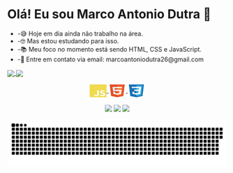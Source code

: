 <h1>Olá! Eu sou Marco Antonio Dutra 🖖</h1> <div> <ul> 
  <li>-😅 Hoje em dia ainda não trabalho na área.</li> 
  <li>-🤓 Mas estou estudando para isso.</li> 
  <li>-📚 Meu foco no momento está sendo HTML, CSS e JavaScript.</li> 
  <li>-📩 Entre em contato via email: marcoantoniodutra26@gmail.com</li> </ul> </div> 
  
<div>
  <a href="https://github.com/copy9">
  <img height="180em"   align="center" src="https://github-readme-stats.vercel.app/api?username=copy9&show_icons=true&theme=react&include_all_commits=true&count_private=true"/>
  <img height="180em"  align="center" src="https://github-readme-stats.vercel.app/api/top-langs/?username=COPY9&layout=compact&langs_count=7&theme=react" />

  
 <br>
<div  align="center"> 
  <div style="display: inline_block"><br>
  <img align="center" alt="Rafa-Js" height="30" width="40" src="https://raw.githubusercontent.com/devicons/devicon/master/icons/javascript/javascript-plain.svg">
  <img align="center" alt="HTML" height="30" width="40" src="https://raw.githubusercontent.com/devicons/devicon/master/icons/html5/html5-original.svg">
  <img align="center" alt="CSS" height="30" width="40" src="https://raw.githubusercontent.com/devicons/devicon/master/icons/css3/css3-original.svg">
 
    
</div>
  <br><a href="https://www.youtube.com/knigimarco" target="_blank"><img src="https://img.shields.io/badge/-Youtube-%23EA4335?style=for-the-badge&logo=youtube&logoColor=white" target="_blank"></a>
  <a href="https://www.instagram.comknigimarco/" target="_blank"><img src="https://img.shields.io/badge/-Instagram-%23E4405F?style=for-the-badge&logo=instagram&logoColor=white" target="_blank"></a>
  <a href="https://www.linkedin.com/in/marco-antonio-dutra/" target="_blank"><img src="https://img.shields.io/badge/-LinkedIn-%230077B5?style=for-the-badge&logo=linkedin&logoColor=white" target="_blank"></a> 
 
  ![Snake animation](https://github.com/copy9/ellen2121/blob/output/github-contribution-grid-snake.svg)
 
</div>
